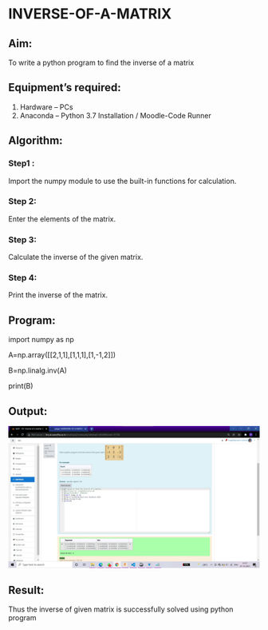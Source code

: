 # INVERSE-OF-A-MATRIX
## Aim:
To write a python program to find the inverse of a matrix
## Equipment’s required:
1. 	Hardware – PCs
2. 	Anaconda – Python 3.7 Installation / Moodle-Code Runner
## Algorithm:
### Step1 : 
Import the numpy module to use the built-in functions for calculation.
### Step 2:
Enter the elements of the matrix. 
### Step 3:
Calculate the inverse of the given matrix. 
### Step 4: 
Print the inverse of the matrix.

## Program:
import numpy as np

A=np.array([[2,1,1],[1,1,1],[1,-1,2]])

B=np.linalg.inv(A)

print(B)
## Output:
![githublogo](EX3.jpg)
## Result:
Thus the inverse of given matrix is successfully solved using python program

